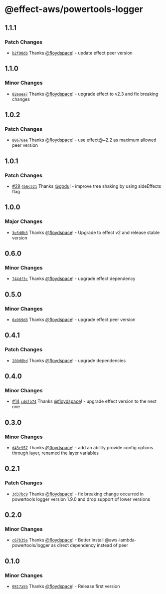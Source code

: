 # @effect-aws/powertools-logger

## 1.1.1

### Patch Changes

- [`b2f00db`](https://github.com/floydspace/effect-aws/commit/b2f00db5fdffaa74bcb124324db7313bd4f218df) Thanks [@floydspace](https://github.com/floydspace)! - update effect peer version

## 1.1.0

### Minor Changes

- [`82eaea7`](https://github.com/floydspace/effect-aws/commit/82eaea778048c9ebba98682196448b0aa1586d2e) Thanks [@floydspace](https://github.com/floydspace)! - upgrade effect to v2.3 and fix breaking changes

## 1.0.2

### Patch Changes

- [`88676ae`](https://github.com/floydspace/effect-aws/commit/88676ae3a5f7fa514cab58ba83a50a0774be1aa1) Thanks [@floydspace](https://github.com/floydspace)! - use effect@~2.2 as maximum allowed peer version

## 1.0.1

### Patch Changes

- [#29](https://github.com/floydspace/effect-aws/pull/29) [`4b6c521`](https://github.com/floydspace/effect-aws/commit/4b6c521206c8ff76ff878938f6b90ee474cc8da2) Thanks [@godu](https://github.com/godu)! - improve tree shaking by using sideEffects flag

## 1.0.0

### Major Changes

- [`3e5d0b3`](https://github.com/floydspace/effect-aws/commit/3e5d0b3b3882e0aa6d07bc06432990551316ac30) Thanks [@floydspace](https://github.com/floydspace)! - Upgrade to effect v2 and release stable version

## 0.6.0

### Minor Changes

- [`744df3c`](https://github.com/floydspace/effect-aws/commit/744df3ca6406b3a35e3066d5fe11ca7082c4c454) Thanks [@floydspace](https://github.com/floydspace)! - upgrade effect dependency

## 0.5.0

### Minor Changes

- [`0a969d8`](https://github.com/floydspace/effect-aws/commit/0a969d8a74c3bf1b87ff6a1c8bf689af849797e1) Thanks [@floydspace](https://github.com/floydspace)! - upgrade effect peer version

## 0.4.1

### Patch Changes

- [`280d8bd`](https://github.com/floydspace/effect-aws/commit/280d8bd6686d6e7a2b73322a047e8eb22263b1e1) Thanks [@floydspace](https://github.com/floydspace)! - upgrade dependencies

## 0.4.0

### Minor Changes

- [#14](https://github.com/floydspace/effect-aws/pull/14) [`cddfb74`](https://github.com/floydspace/effect-aws/commit/cddfb74a00b10a13ccfe3749e90961119c4f0906) Thanks [@floydspace](https://github.com/floydspace)! - upgrade effect version to the next one

## 0.3.0

### Minor Changes

- [`d43c957`](https://github.com/floydspace/effect-aws/commit/d43c95706d5798502d1794c3ed92fa301afd4a02) Thanks [@floydspace](https://github.com/floydspace)! - add an ability provide config options through layer, renamed the layer variables

## 0.2.1

### Patch Changes

- [`3d37bc9`](https://github.com/floydspace/effect-aws/commit/3d37bc931118d2b55558b54727022445b39438a9) Thanks [@floydspace](https://github.com/floydspace)! - fix breaking change occurred in powertools logger version 1.9.0 and drop support of lower versions

## 0.2.0

### Minor Changes

- [`c67b35e`](https://github.com/floydspace/effect-aws/commit/c67b35edcc0e65ca06dfe8981025d1ce3477dcc1) Thanks [@floydspace](https://github.com/floydspace)! - Better install @aws-lambda-powertools/logger as direct dependency instead of peer

## 0.1.0

### Minor Changes

- [`0817a5b`](https://github.com/floydspace/effect-aws/commit/0817a5b8fcab40fe4712c93816800fb67f1bf945) Thanks [@floydspace](https://github.com/floydspace)! - Release first version

